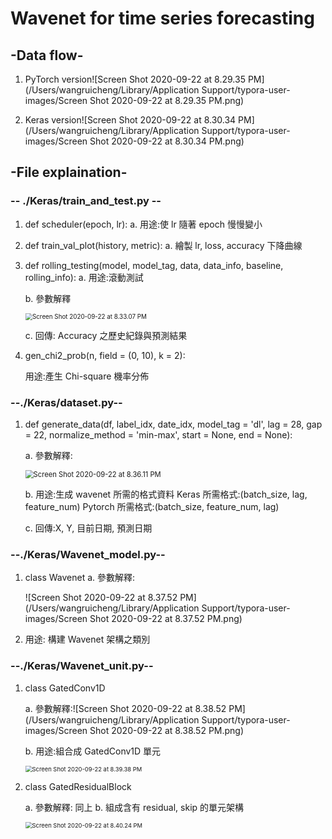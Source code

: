 # Wavenet for time series forecasting

## -Data flow-

1. PyTorch version![Screen Shot 2020-09-22 at 8.29.35 PM](/Users/wangruicheng/Library/Application Support/typora-user-images/Screen Shot 2020-09-22 at 8.29.35 PM.png)

2. Keras version![Screen Shot 2020-09-22 at 8.30.34 PM](/Users/wangruicheng/Library/Application Support/typora-user-images/Screen Shot 2020-09-22 at 8.30.34 PM.png)



## -File explaination-

### -- ./Keras/train_and_test.py --

1. def scheduler(epoch, lr):
    a. 用途:使 lr 隨著 epoch 慢慢變小

2. def train_val_plot(history, metric): a. 繪製 lr, loss, accuracy 下降曲線

3. def rolling_testing(model, model_tag, data, data_info, baseline, rolling_info):
   a. 用途:滾動測試

   b. 參數解釋

   <img src="/Users/wangruicheng/Library/Application Support/typora-user-images/Screen Shot 2020-09-22 at 8.33.07 PM.png" alt="Screen Shot 2020-09-22 at 8.33.07 PM" style="zoom:70%;" />

   

   c. 回傳: Accuracy 之歷史紀錄與預測結果

4. gen_chi2_prob(n, field = (0, 10), k = 2):

   用途:產生 Chi-square 機率分佈

### --./Keras/dataset.py--

1. def generate_data(df, label_idx, date_idx, model_tag = 'dl', lag = 28, gap = 22, normalize_method = 'min-max', start = None, end = None):

   a. 參數解釋:

   <img src="/Users/wangruicheng/Library/Application Support/typora-user-images/Screen Shot 2020-09-22 at 8.36.11 PM.png" alt="Screen Shot 2020-09-22 at 8.36.11 PM" style="zoom:80%;" />

   

   b. 用途:生成 wavenet 所需的格式資料
    	Keras 所需格式:(batch_size, lag, feature_num) Pytorch 所需格式:(batch_size, feature_num, lag)

   c. 回傳:X, Y, 目前日期, 預測日期

### --./Keras/Wavenet_model.py--

1. class Wavenet
    a. 參數解釋:

   ![Screen Shot 2020-09-22 at 8.37.52 PM](/Users/wangruicheng/Library/Application Support/typora-user-images/Screen Shot 2020-09-22 at 8.37.52 PM.png)

   

2. 用途:
   構建 Wavenet 架構之類別

### --./Keras/Wavenet_unit.py--

1. class GatedConv1D

   a. 參數解釋:![Screen Shot 2020-09-22 at 8.38.52 PM](/Users/wangruicheng/Library/Application Support/typora-user-images/Screen Shot 2020-09-22 at 8.38.52 PM.png)

   

   b. 用途:組合成 GatedConv1D 單元

   <img src="/Users/wangruicheng/Library/Application Support/typora-user-images/Screen Shot 2020-09-22 at 8.39.38 PM.png" alt="Screen Shot 2020-09-22 at 8.39.38 PM" style="zoom:67%;" />

   

2. class GatedResidualBlock 

   a. 參數解釋: 同上
   b. 組成含有 residual, skip 的單元架構

   <img src="/Users/wangruicheng/Library/Application Support/typora-user-images/Screen Shot 2020-09-22 at 8.40.24 PM.png" alt="Screen Shot 2020-09-22 at 8.40.24 PM" style="zoom:67%;" />